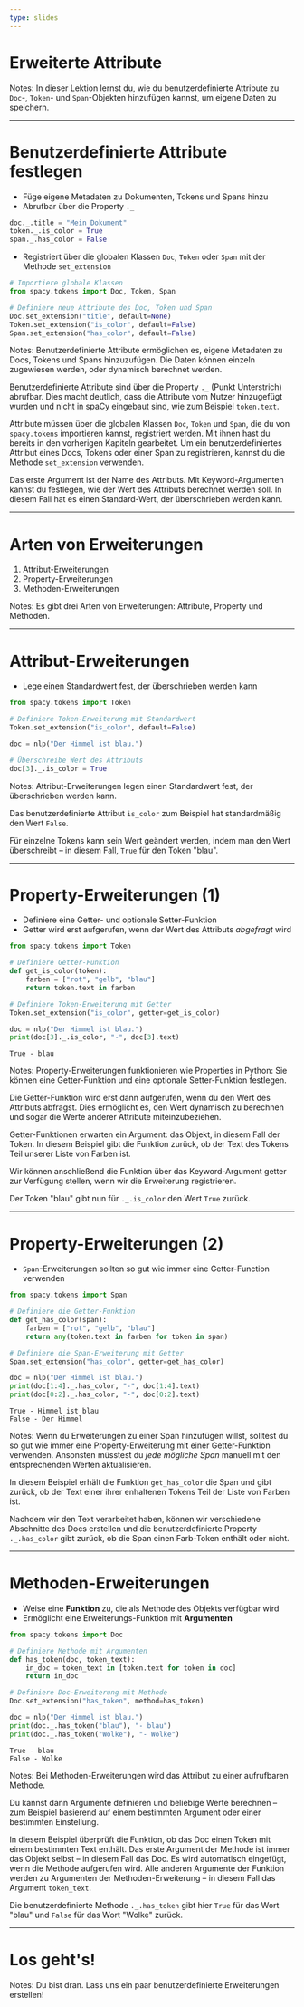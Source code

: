 ```yaml
---
type: slides
---
```


# Erweiterte Attribute

Notes: In dieser Lektion lernst du, wie du benutzerdefinierte Attribute zu
`Doc`-, `Token`- und `Span`-Objekten hinzufügen kannst, um eigene Daten zu
speichern.

---

# Benutzerdefinierte Attribute festlegen

- Füge eigene Metadaten zu Dokumenten, Tokens und Spans hinzu
- Abrufbar über die Property `._`

```python
doc._.title = "Mein Dokument"
token._.is_color = True
span._.has_color = False
```

- Registriert über die globalen Klassen `Doc`, `Token` oder `Span` mit der
  Methode `set_extension`

```python
# Importiere globale Klassen
from spacy.tokens import Doc, Token, Span

# Definiere neue Attribute des Doc, Token und Span
Doc.set_extension("title", default=None)
Token.set_extension("is_color", default=False)
Span.set_extension("has_color", default=False)
```

Notes: Benutzerdefinierte Attribute ermöglichen es, eigene Metadaten zu Docs,
Tokens und Spans hinzuzufügen. Die Daten können einzeln zugewiesen werden, oder
dynamisch berechnet werden.

Benutzerdefinierte Attribute sind über die Property `._` (Punkt Unterstrich)
abrufbar. Dies macht deutlich, dass die Attribute vom Nutzer hinzugefügt wurden
und nicht in spaCy eingebaut sind, wie zum Beispiel `token.text`.

Attribute müssen über die globalen Klassen `Doc`, `Token` und `Span`, die du von
`spacy.tokens` importieren kannst, registriert werden. Mit ihnen hast du bereits
in den vorherigen Kapiteln gearbeitet. Um ein benutzerdefiniertes Attribut eines
Docs, Tokens oder einer Span zu registrieren, kannst du die Methode
`set_extension` verwenden.

Das erste Argument ist der Name des Attributs. Mit Keyword-Argumenten kannst du
festlegen, wie der Wert des Attributs berechnet werden soll. In diesem Fall hat
es einen Standard-Wert, der überschrieben werden kann.

---

# Arten von Erweiterungen

1. Attribut-Erweiterungen
2. Property-Erweiterungen
3. Methoden-Erweiterungen

Notes: Es gibt drei Arten von Erweiterungen: Attribute, Property und Methoden.

---

# Attribut-Erweiterungen

- Lege einen Standardwert fest, der überschrieben werden kann

```python
from spacy.tokens import Token

# Definiere Token-Erweiterung mit Standardwert
Token.set_extension("is_color", default=False)

doc = nlp("Der Himmel ist blau.")

# Überschreibe Wert des Attributs
doc[3]._.is_color = True
```

Notes: Attribut-Erweiterungen legen einen Standardwert fest, der überschrieben
werden kann.

Das benutzerdefinierte Attribut `is_color` zum Beispiel hat standardmäßig den
Wert `False`.

Für einzelne Tokens kann sein Wert geändert werden, indem man den Wert
überschreibt – in diesem Fall, `True` für den Token "blau".

---

# Property-Erweiterungen (1)

- Definiere eine Getter- und optionale Setter-Funktion
- Getter wird erst aufgerufen, wenn der Wert des Attributs _abgefragt_ wird

```python
from spacy.tokens import Token

# Definiere Getter-Funktion
def get_is_color(token):
    farben = ["rot", "gelb", "blau"]
    return token.text in farben

# Definiere Token-Erweiterung mit Getter
Token.set_extension("is_color", getter=get_is_color)

doc = nlp("Der Himmel ist blau.")
print(doc[3]._.is_color, "-", doc[3].text)
```

```out
True - blau
```

Notes: Property-Erweiterungen funktionieren wie Properties in Python: Sie können
eine Getter-Funktion und eine optionale Setter-Funktion festlegen.

Die Getter-Funktion wird erst dann aufgerufen, wenn du den Wert des Attributs
abfragst. Dies ermöglicht es, den Wert dynamisch zu berechnen und sogar die
Werte anderer Attribute miteinzubeziehen.

Getter-Funktionen erwarten ein Argument: das Objekt, in diesem Fall der Token.
In diesem Beispiel gibt die Funktion zurück, ob der Text des Tokens Teil
unserer Liste von Farben ist.

Wir können anschließend die Funktion über das Keyword-Argument getter zur
Verfügung stellen, wenn wir die Erweiterung registrieren.

Der Token "blau" gibt nun für `._.is_color` den Wert `True` zurück.

---

# Property-Erweiterungen (2)

- `Span`-Erweiterungen sollten so gut wie immer eine Getter-Function verwenden

```python
from spacy.tokens import Span

# Definiere die Getter-Funktion
def get_has_color(span):
    farben = ["rot", "gelb", "blau"]
    return any(token.text in farben for token in span)

# Definiere die Span-Erweiterung mit Getter
Span.set_extension("has_color", getter=get_has_color)

doc = nlp("Der Himmel ist blau.")
print(doc[1:4]._.has_color, "-", doc[1:4].text)
print(doc[0:2]._.has_color, "-", doc[0:2].text)
```

```out
True - Himmel ist blau
False - Der Himmel
```

Notes: Wenn du Erweiterungen zu einer Span hinzufügen willst, solltest du so gut
wie immer eine Property-Erweiterung mit einer Getter-Funktion verwenden.
Ansonsten müsstest du _jede mögliche Span_ manuell mit den entsprechenden Werten
aktualisieren.

In diesem Beispiel erhält die Funktion `get_has_color` die Span und gibt zurück,
ob der Text einer ihrer enhaltenen Tokens Teil der Liste von Farben ist.

Nachdem wir den Text verarbeitet haben, können wir verschiedene Abschnitte des
Docs erstellen und die benutzerdefinierte Property `._.has_color` gibt zurück,
ob die Span einen Farb-Token enthält oder nicht.

---

# Methoden-Erweiterungen

- Weise eine **Funktion** zu, die als Methode des Objekts verfügbar wird
- Ermöglicht eine Erweiterungs-Funktion mit **Argumenten**

```python
from spacy.tokens import Doc

# Definiere Methode mit Argumenten
def has_token(doc, token_text):
    in_doc = token_text in [token.text for token in doc]
    return in_doc

# Definiere Doc-Erweiterung mit Methode
Doc.set_extension("has_token", method=has_token)

doc = nlp("Der Himmel ist blau.")
print(doc._.has_token("blau"), "- blau")
print(doc._.has_token("Wolke"), "- Wolke")
```

```out
True - blau
False - Wolke
```

Notes: Bei Methoden-Erweiterungen wird das Attribut zu einer aufrufbaren
Methode.

Du kannst dann Argumente definieren und beliebige Werte berechnen – zum
Beispiel basierend auf einem bestimmten Argument oder einer bestimmten
Einstellung.

In diesem Beispiel überprüft die Funktion, ob das Doc einen Token mit einem
bestimmten Text enthält. Das erste Argument der Methode ist immer das Objekt
selbst – in diesem Fall das Doc. Es wird automatisch eingefügt, wenn die
Methode aufgerufen wird. Alle anderen Argumente der Funktion werden zu
Argumenten der Methoden-Erweiterung – in diesem Fall das Argument `token_text`.

Die benutzerdefinierte Methode `._.has_token` gibt hier `True` für das Wort
"blau" und `False` für das Wort "Wolke" zurück.

---

# Los geht's!

Notes: Du bist dran. Lass uns ein paar benutzerdefinierte Erweiterungen
erstellen!
